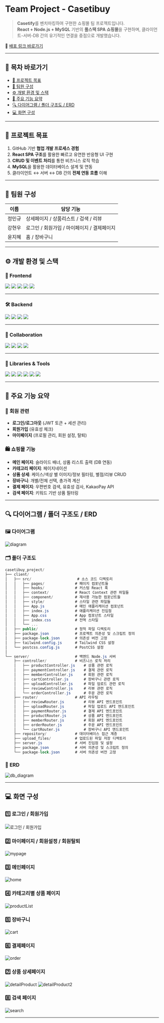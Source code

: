 # Team Project - **Casetibuy**

> **Casetify**를 벤치마킹하여 구현한 쇼핑몰 팀 프로젝트입니다.  
> **React + Node.js + MySQL** 기반의 **풀스택 SPA 쇼핑몰**을 구현하며, 클라이언트-서버-DB 간의 유기적인 연결을 중점으로 개발했습니다.

🔗 [배포 링크 바로가기](http://casetibuy-project.s3-website.ap-northeast-2.amazonaws.com/)

---

## 📎 목차 바로가기

- [🏁 프로젝트 목표](#-프로젝트-목표)
- [👥 팀원 구성](#-팀원-구성)
- [⚙️ 개발 환경 및 스택](#️-개발-환경-및-스택)
- [📌 주요 기능 요약](#-주요-기능-요약)
- [🔍 다이어그램 / 폴더 구조도 / ERD](#-다이어그램--폴더-구조도--erd)
- [💻 화면 구성](#-화면-구성)

---

## 🏁 **프로젝트 목표**

1. GitHub 기반 **협업 개발 프로세스 경험**
2. **React SPA 구조**를 활용한 빠르고 유연한 반응형 UI 구현
3. **CRUD 및 이벤트 처리**를 통한 비즈니스 로직 학습
4. **MySQL**을 활용한 데이터베이스 설계 및 연동
5. 클라이언트 ↔ 서버 ↔ DB 간의 **전체 연동 흐름** 이해

---

## 👥 **팀원 구성**

| 이름   | 담당 기능                                   |
| ------ | ------------------------------------------- |
| 정민규 | 상세페이지 / 상품리스트 / 검색 / 리뷰       |
| 강현우 | 로그인 / 회원가입 / 마이페이지 / 결제페이지 |
| 윤지혜 | 홈 / 장바구니                               |

---

## ⚙️ **개발 환경 및 스택**

### 🎨 Frontend

<p>
  <img src="https://img.shields.io/badge/React-61DAFB?style=flat&logo=React&logoColor=white"/>
  <img src="https://img.shields.io/badge/JavaScript-F7DF1E?style=flat&logo=JavaScript&logoColor=black"/>
  <img src="https://img.shields.io/badge/HTML5-E34F26?style=flat&logo=HTML5&logoColor=white"/>
  <img src="https://img.shields.io/badge/CSS3-1572B6?style=flat&logo=CSS3&logoColor=white"/>
  <img src="https://img.shields.io/badge/Tailwind%20CSS-white?logo=tailwindcss"/>
</p>

---

### 🛠️ Backend

<p>
  <img src="https://img.shields.io/badge/Node.js-339933?style=flat&logo=Node.js&logoColor=white"/>
  <img src="https://img.shields.io/badge/Express-000000?style=flat&logo=Express&logoColor=white"/>
  <img src="https://img.shields.io/badge/MySQL-4479A1?style=flat&logo=MySQL&logoColor=white"/>
  <img src="https://img.shields.io/badge/MySQLWorkbench-00758F?style=flat&logo=mysql&logoColor=white"/>
</p>

---

### 🤝 Collaboration

<p>
  <img src="https://img.shields.io/badge/Git-F05032?style=flat&logo=Git&logoColor=white"/>
  <img src="https://img.shields.io/badge/GitHub-181717?style=flat&logo=GitHub&logoColor=white"/>
  <img src="https://img.shields.io/badge/Notion-000000?style=flat&logo=Notion&logoColor=white"/>
  <img src="https://img.shields.io/badge/VSCode-007ACC?style=flat&logo=VisualStudioCode&logoColor=white"/>
</p>

---

### 🧩 Libraries & Tools

<p>
  <img src="https://img.shields.io/badge/Axios-5A29E4?style=flat&logo=axios&logoColor=white"/>
  <img src="https://img.shields.io/badge/Swiper-6332F6?style=flat&logo=swiper&logoColor=white"/>
  <img src="https://img.shields.io/badge/JsonWebToken-000000?style=flat&logo=jsonwebtokens&logoColor=white"/>
  <img src="https://img.shields.io/badge/Multer-4A4A4A?style=flat"/>
  <img src="https://img.shields.io/badge/DaumPostcode-FFCD00?style=flat"/>
  <img src="https://img.shields.io/badge/Kakaopay-FFCD00?style=flat"/>
</p>

---

## 📌 **주요 기능 요약**

### 🔐 **회원 관련**

- **로그인/로그아웃** (JWT 토큰 + 세션 관리)
- **회원가입** (유효성 체크)
- **마이페이지** (프로필 관리, 회원 설정, 탈퇴)

### 🛍️ **쇼핑몰 기능**

- **메인 페이지**: 슬라이드 배너, 상품 리스트 출력 (DB 연동)
- **카테고리 페이지**: 페이지네이션
- **상품 상세**: 케이스/색상 별 이미지/정보 필터링, 별점/리뷰 CRUD
- **장바구니**: 개별/전체 선택, 총가격 계산
- **결제 페이지**: 우편번호 검색, 유효성 검사, KakaoPay API
- **검색 페이지**: 키워드 기반 상품 필터링

---

## 🔍 **다이어그램 / 폴더 구조도 / ERD**

### 🖼 **다이어그램**

![diagram](https://github.com/user-attachments/assets/f09ad0c1-70bc-4f4c-b75e-a278db135c92)

### 🗂️ **폴더 구조도**

```csharp
casetibuy_project/
├── client/
│   ├── src/                     # 소스 코드 디렉토리
│   │   ├── pages/              # 페이지 컴포넌트들
│   │   ├── hooks/              # 커스텀 React 훅
│   │   ├── context/            # React Context 관련 파일들
│   │   ├── component/          # 재사용 가능한 컴포넌트들
│   │   ├── style/              # 스타일 관련 파일들
│   │   ├── App.js              # 메인 애플리케이션 컴포넌트
│   │   ├── index.js            # 애플리케이션 진입점
│   │   ├── App.css             # App 컴포넌트 스타일
│   │   ├── index.css           # 전역 스타일
│   │   └── ...
│   ├── public/                 # 정적 파일 디렉토리
│   ├── package.json            # 프로젝트 의존성 및 스크립트 정의
│   ├── package-lock.json       # 의존성 버전 고정
│   ├── tailwind.config.js      # Tailwind CSS 설정
│   └── postcss.config.js       # PostCSS 설정
│
└── server/                     # 백엔드 Node.js 서버
    ├── controller/             # 비즈니스 로직 처리
    │   ├── productController.js    # 상품 관련 로직
    │   ├── paymentController.js    # 결제 관련 로직
    │   ├── memberController.js     # 회원 관련 로직
    │   ├── cartController.js       # 장바구니 관련 로직
    │   ├── uploadController.js     # 파일 업로드 관련 로직
    │   ├── reviewController.js     # 리뷰 관련 로직
    │   └── orderController.js      # 주문 관련 로직
    ├── router/                 # API 라우팅
    │   ├── reviewRouter.js         # 리뷰 API 엔드포인트
    │   ├── uploadRouter.js         # 파일 업로드 API 엔드포인트
    │   ├── paymentRouter.js        # 결제 API 엔드포인트
    │   ├── productRouter.js        # 상품 API 엔드포인트
    │   ├── memberRouter.js         # 회원 API 엔드포인트
    │   ├── orderRouter.js          # 주문 API 엔드포인트
    │   └── cartRouter.js           # 장바구니 API 엔드포인트
    ├── repository/             # 데이터베이스 접근 계층
    ├── upload_files/           # 업로드된 파일 저장 디렉토리
    ├── server.js               # 서버 진입점 및 설정
    ├── package.json            # 서버 의존성 및 스크립트 정의
    └── package-lock.json       # 서버 의존성 버전 고정
```

### 💾 **ERD**

![db_diagram](https://github.com/user-attachments/assets/8052ade5-20f9-47d6-9e09-f60f13917539)

---

## 💻 **화면 구성**

### 1️⃣ 로그인 / 회원가입

![로그인 / 회원가입](https://github.com/user-attachments/assets/466db940-9611-4929-8f12-abb5f75569cd)

### 2️⃣ 마이페이지 / 회원설정 / 회원탈퇴

![mypage](https://github.com/user-attachments/assets/37f00b05-547d-43c6-8701-70a1db1fee35)

### 3️⃣ 메인페이지

![home](https://github.com/user-attachments/assets/bc6f7c78-2fd3-4d4d-8533-33257a175092)

### 4️⃣ 카테고리별 상품 페이지

![productList](https://github.com/user-attachments/assets/bc0d6458-8daf-4483-b1d8-73fa796c4ab4)

### 5️⃣ 장바구니

![cart](https://github.com/user-attachments/assets/0e410202-5948-499a-bbcf-12eef8a3d496)

### 6️⃣ 결제페이지

![order](https://github.com/user-attachments/assets/53417751-3085-4b11-8b7e-c90f9c78ad81)

### 7️⃣ 상품 상세페이지

![detailProduct](https://github.com/user-attachments/assets/b16f8586-eea4-4549-be07-2c1175d30d5a)
![detailProduct2](https://github.com/user-attachments/assets/12c8a829-cbb9-4561-b736-5156927d8034)

### 8️⃣ 검색 페이지

![search](https://github.com/user-attachments/assets/6f6e7f69-f1d6-45b8-a242-d2d222a53061)

---

